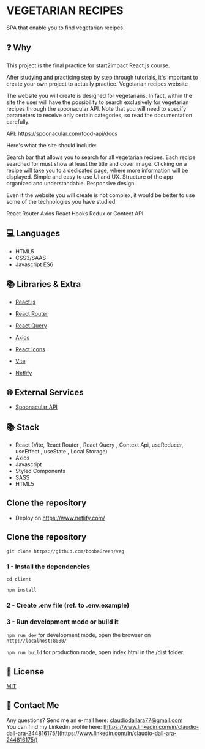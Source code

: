 # VEGETARIAN RECIPES

SPA that enable you to find vegetarian recipes.

## :question: Why

This project is the final practice for start2impact React.js course.<br>

After studying and practicing step by step through tutorials, it's important to create your own project to actually practice.
Vegetarian recipes website

The website you will create is designed for vegetarians. In fact, within the site the user will have the possibility to search exclusively for vegetarian recipes through the spoonacular API. Note that you will need to specify parameters to receive only certain categories, so read the documentation carefully.

API: https://spoonacular.com/food-api/docs

Here's what the site should include:

Search bar that allows you to search for all vegetarian recipes.
Each recipe searched for must show at least the title and cover image.
Clicking on a recipe will take you to a dedicated page, where more information will be displayed.
Simple and easy to use UI and UX.
Structure of the app organized and understandable.
Responsive design.

Even if the website you will create is not complex, it would be better to use some of the technologies you have studied.

React Router
Axios
React Hooks
Redux or Context API

## :computer: Languages

- HTML5
- CSS3/SAAS
- Javascript ES6

## :books: Libraries & Extra

- [React.js](https://it.reactjs.org/)
- [React Router](https://reactrouter.com/en/main)
- [React Query](https://tanstack.com/query/v3/)
- [Axios](https://axios-http.com/)
- [React Icons](https://react-icons.github.io/react-icons/)

- [Vite](https://vitejs.dev/guide/env-and-mode.html)
- [Netlify](https://www.netlify.com/)

## :globe_with_meridians: External Services

- [Spoonacular API](https://spoonacular.com/food-api)

## 📚 Stack

- React (Vite, React Router , React Query , Context Api, useReducer, useEffect , useState , Local Storage)
- Axios
- Javascript
- Styled Components
- SASS
- HTML5

## Clone the repository

- Deploy on https://www.netlify.com/

## Clone the repository

`git clone https://github.com/boobaGreen/veg`

### 1 - Install the dependencies

`cd client`

`npm install`

### 2 - Create .env file (ref. to .env.example)

### 3 - Run development mode or build it

`npm run dev` for development mode, open the browser on `http://localhost:8080/`

`npm run build` for production mode, open index.html in the /dist folder.

## 📃 License

[MIT](https://choosealicense.com/licenses/mit/)

## 📧 Contact Me

Any questions? Send me an e-mail here: [claudiodallara77@gmail.com](mailto:claudiodallara77@gmail.com)  
You can find my Linkedin profile here: [https://www.linkedin.com/in/claudio-dall-ara-244816175/](https://www.linkedin.com/in/claudio-dall-ara-244816175/)
